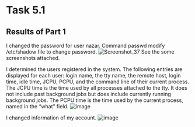 # Task 5.1


## Results of Part 1

I changed the password for user nazar. Command passwd modify /etc/shadow file to change password. 
![Screenshot_37](https://user-images.githubusercontent.com/42848618/144720955-c0511c89-f827-4a75-bf99-67e776f788bb.jpg)
See the some screenshots attached.

I determined the users registered in the system.
The following entries are displayed for each user: login name, the tty name, the remote host, login time, idle time, JCPU, PCPU, and the command line of their current process. The JCPU time is the time used by all processes attached to the tty. It does not include past background jobs but does include currently running background jobs. The PCPU time is the time used by the current process, named in the “what” field.
![image](https://user-images.githubusercontent.com/42848618/144724834-f3f49e4c-ae89-4a49-8884-5b6569425676.png)

I changed information of my account.
![image](https://user-images.githubusercontent.com/42848618/144725261-baec22d9-d84a-41d5-873e-b822b41486fa.png)
